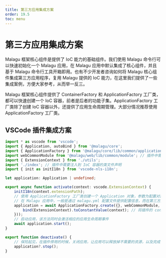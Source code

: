 ```yaml
---
title: 第三方应用集成方案
order: 19.5
toc: menu
---
```


# 第三方应用集成方案

Malagu 框架核心组件是提供了 IoC 能力的基础组件。我们使用 Malagu 命令行可以快速初始化一个 Malagu 应用，在 Malagu 应用中默认集成了核心组件，并且基于 Malagu 命令行工具开箱即用。也有不少开发者咨询如何将 Malagu 核心组件集成第三方应用程序，复用 Malagu 提供的 IoC 能力，在这里我们提供了一些集成案例，方便大家参考，从而举一反三。

Malagu 框架核心组件提供了 ContainerFactory 和 ApplicationFactory 工厂类，都可以快速创建一个 IoC 容器，前者是后者的功能子集。ApplicationFactory 工厂类除了创建 IoC 容器以外，还提供了应用生命周期管理。大部分情况推荐使用 ApplicationFactory 工厂类。


## VSCode 插件集成方案

```typescript
import * as vscode from 'vscode';
import { Application, autoBind } from '@malagu/core';
import { ApplicationFactory } from '@malagu/core/lib/common/application/application-factory';
import webCommonModule from '@malagu/web/lib/common/module'; // 插件中需要要到与 HTTP 请求相关的模块
import { ExtensionContext } from './utils';
import './index'; // 插件中需要注入到 IoC 容器的类文件声明
import { init as initI18n } from 'vscode-nls-i18n';

let application: Application | undefined;

export async function activate(context: vscode.ExtensionContext) {
    initI18n(context.extensionPath);
    // 使用 ApplicationFactory 工厂类创建一个 Application 对象，参数为配置对象 + 一些列的需要注入到 IoC 容器的模块
    // 在 Malagu 应用中，一般是通过 malagu.yml 配置文件提供配置信息，而在第三方集成方案中，可以通过第一个参数提供
    application = await ApplicationFactory.create({}, webCommonModule, autoBind(bind => {
        bind(ExtensionContext).toConstantValue(context); // 将插件的 context 作为常量注入到 IoC 容器中，方便其他托管类对象随时使用
    }));
    // 启动应用，该方法同时会激活相应的应用生命周期事件
    await application.start();
}

export function deactivate() {
    // 保险起见，在插件停用的时候，关闭应用，让应用可以释放掉不需要的资源，以及完成一些收尾工作
    application?.stop();
}
```


